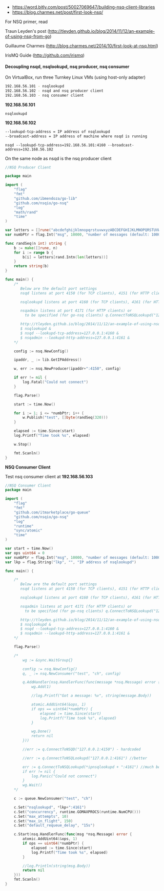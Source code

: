 - https://word.bitly.com/post/50027069647/building-nsq-client-libraries
- https://blog.charmes.net/post/first-look-nsq/

For NSQ primer, read

Traun Leyden's post (http://tleyden.github.io/blog/2014/11/12/an-example-of-using-nsq-from-go)

Guillaume Charmes (http://blog.charmes.net/2014/10/first-look-at-nsq.html)

IrisMQ Guide (http://github.com/irismq)

#### Decoupling nsqd, nsqlookupd, nsq producer, nsq consumer

On VirtualBox, run three Turnkey Linux VMs (using host-only adapter)

```bash
192.168.56.101 - nsqlookupd
192.168.56.102 - nsqd and nsq producer client
192.168.56.103 - nsq consumer client
```

**192.168.56.101**

```
nsqlookupd
```

**192.168.56.102**

```bash
--lookupd-tcp-address = IP address of nsqlookupd
--broadcast-address = IP address of machine where nsqd is running
```

```
nsqd --lookupd-tcp-address=192.168.56.101:4160 --broadcast-address=192.168.56.102
```

On the same node as nsqd is the nsq producer client

```go
//NSQ Producer Client

package main

import (
	"flag"
	"fmt"
	"github.com/ibmendoza/go-lib"
	"github.com/nsqio/go-nsq"
	"log"
	"math/rand"
	"time"
)

var letters = []rune("abcdefghijklmnopqrstuvwxyzABCDEFGHIJKLMNOPQRSTUVWXYZ!@#$%^&*()1234567890")
var numbPtr = flag.Int("msg", 10000, "number of messages (default: 10000)")

func randSeq(n int) string {
	b := make([]rune, n)
	for i := range b {
		b[i] = letters[rand.Intn(len(letters))]
	}
	return string(b)
}

func main() {
	/*
	   Below are the default port settings
	   nsqd listens at port 4150 (for TCP clients), 4151 (for HTTP clients)

	   nsqlookupd listens at port 4160 (for TCP clients), 4161 (for HTTP clients)

	   nsqadmin listens at port 4171 (for HTTP clients) or
	     to be specified (for go-nsq clients) q.ConnectToNSQLookupd("127.0.0.1:4161")

	   http://tleyden.github.io/blog/2014/11/12/an-example-of-using-nsq-from-go/
	   $ nsqlookupd &
	   $ nsqd --lookupd-tcp-address=127.0.0.1:4160 &
	   $ nsqadmin --lookupd-http-address=127.0.0.1:4161 &
	*/

	config := nsq.NewConfig()

	ipaddr, _ := lib.GetIPAddress()

	w, err := nsq.NewProducer(ipaddr+":4150", config)

	if err != nil {
		log.Fatal("Could not connect")
	}

	flag.Parse()

	start := time.Now()

	for i := 1; i <= *numbPtr; i++ {
		w.Publish("test", []byte(randSeq(320)))
	}

	elapsed := time.Since(start)
	log.Printf("Time took %s", elapsed)

	w.Stop()

	fmt.Scanln()
}
```

**NSQ Consumer Client**

Test nsq consumer client at **192.168.56.103**

```go
//NSQ Consumer Client
package main

import (
	"flag"
	"fmt"
	"github.com/itmarketplace/go-queue"
	"github.com/nsqio/go-nsq"
	"log"
	"runtime"
	"sync/atomic"
	"time"
)

var start = time.Now()
var ops uint64 = 0
var numbPtr = flag.Int("msg", 10000, "number of messages (default: 10000)")
var lkp = flag.String("lkp", "", "IP address of nsqlookupd")

func main() {

	/*
	   Below are the default port settings
	   nsqd listens at port 4150 (for TCP clients), 4151 (for HTTP clients)

	   nsqlookupd listens at port 4160 (for TCP clients), 4161 (for HTTP clients)

	   nsqadmin listens at port 4171 (for HTTP clients) or
	     to be specified (for go-nsq clients) q.ConnectToNSQLookupd("127.0.0.1:4161")

	   http://tleyden.github.io/blog/2014/11/12/an-example-of-using-nsq-from-go/
	   $ nsqlookupd &
	   $ nsqd --lookupd-tcp-address=127.0.0.1:4160 &
	   $ nsqadmin --lookupd-http-address=127.0.0.1:4161 &
	*/

	flag.Parse()

	/*
		wg := &sync.WaitGroup{}

		config := nsq.NewConfig()
		q, _ := nsq.NewConsumer("test", "ch", config)

		q.AddHandler(nsq.HandlerFunc(func(message *nsq.Message) error {
			wg.Add(1)

			//log.Printf("Got a message: %v", string(message.Body))

			atomic.AddUint64(&ops, 1)
			if ops == uint64(*numbPtr) {
				elapsed := time.Since(start)
				log.Printf("Time took %s", elapsed)
			}

			wg.Done()
			return nil
		}))

		//err := q.ConnectToNSQD("127.0.0.1:4150") - hardcoded

		//err := q.ConnectToNSQLookupd("127.0.0.1:4161") //better

		err := q.ConnectToNSQLookupd(*ipnsqlookupd + ":4161") //much better
		if err != nil {
			log.Panic("Could not connect")
		}
		wg.Wait()
	*/

	c := queue.NewConsumer("test", "ch")

	c.Set("nsqlookupd", *lkp+":4161")
	c.Set("concurrency", runtime.GOMAXPROCS(runtime.NumCPU()))
	c.Set("max_attempts", 10)
	c.Set("max_in_flight", 150)
	c.Set("default_requeue_delay", "15s")

	c.Start(nsq.HandlerFunc(func(msg *nsq.Message) error {
		atomic.AddUint64(&ops, 1)
		if ops == uint64(*numbPtr) {
			elapsed := time.Since(start)
			log.Printf("Time took %s", elapsed)
		}

		//log.Println(string(msg.Body))
		return nil
	}))
	fmt.Scanln()
}
```
